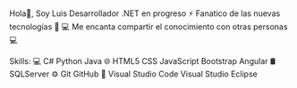 Hola👋, Soy Luis
Desarrollador .NET en progreso
⚡ Fanatico de las nuevas tecnologías 🙌
💻 Me encanta compartir el conocimiento con otras personas 💻


Skills:
💻   C# Python Java
🌐   HTML5 CSS JavaScript Bootstrap Angular
🛢    SQLServer
⚙️   Git GitHub
🔧   Visual Studio Code Visual Studio Eclipse
